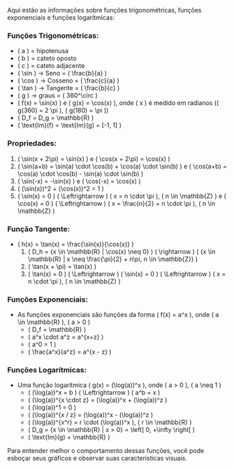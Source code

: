 Aqui estão as informações sobre funções trigonométricas, funções exponenciais e funções logarítmicas:

### Funções Trigonométricas:
- \( a \) = hipotenusa
- \( b \) = cateto oposto
- \( c \) = cateto adjacente
- \( \sin \) -> Seno = \( \frac{b}{a} \)
- \( \cos \) -> Cosseno = \( \frac{c}{a} \)
- \( \tan \) -> Tangente = \( \frac{b}{c} \)
- \( g \) -> graus = \( 360^\circ \)
- \( f(x) = \sin(x) \) e \( g(x) = \cos(x) \), onde \( x \) é medido em radianos (\( g(360) = 2 \pi \), \( g(180) = \pi \))
- \( D_f = D_g = \mathbb{R} \)
- \( \text{Im}(f) = \text{Im}(g) = [-1, 1] \)

### Propriedades:
1. \( \sin(x + 2\pi) = \sin(x) \) e \( \cos(x + 2\pi) = \cos(x) \)
2. \( \sin(a+b) = \sin(a) \cdot \cos(b) + \cos(a) \cdot \sin(b) \) e \( \cos(a+b) = \cos(a) \cdot \cos(b) - \sin(a) \cdot \sin(b) \)
3. \( \sin(-x) = -\sin(x) \) e \( \cos(-x) = \cos(x) \)
4. \( (\sin(x))^2 + (\cos(x))^2 = 1 \)
5. \( \sin(x) = 0 \) \( \Leftrightarrow \) \( x = n \cdot \pi \), \( n \in \mathbb{Z} \) e \( \cos(x) = 0 \) \( \Leftrightarrow \) \( x = \frac{n}{2} + n \cdot \pi \), \( n \in \mathbb{Z} \)

### Função Tangente:
- \( h(x) = \tan(x) = \frac{\sin(x)}{\cos(x)} \)
  1. \( D_h = \{x \in \mathbb{R} | \cos(x) \neq 0\} \) \( \rightarrow \) \( \{x \in \mathbb{R} | x \neq \frac{\pi}{2} + n\pi, n \in \mathbb{Z}\} \)
  2. \( \tan(x + \pi) = \tan(x) \)
  3. \( \tan(x) = 0 \) \( \Leftrightarrow \) \( \sin(x) = 0 \) \( \Leftrightarrow \) \( x = n \cdot \pi \), \( n \in \mathbb{Z} \)

### Funções Exponenciais:
- As funções exponenciais são funções da forma \( f(x) = a^x \), onde \( a \in \mathbb{R} \), \( a > 0 \)
  - \( D_f = \mathbb{R} \)
  - \( a^x \cdot a^z = a^{x+z} \)
  - \( a^0 = 1 \)
  - \( \frac{a^x}{a^z} = a^{x - z} \)

### Funções Logarítmicas:
- Uma função logarítmica \( g(x) = (\log(a))^x \), onde \( a > 0 \), \( a \neq 1 \)
  - \( (\log(a))^x = b \) \( \Leftrightarrow \) \( a^b = x \)
  - \( (\log(a))^{x \cdot z} = (\log(a))^x + (\log(a))^z \)
  - \( (\log(a))^1 = 0 \)
  - \( (\log(a))^{x / z} = (\log(a))^x - (\log(a))^z \)
  - \( (\log(a))^{x^r} = r \cdot (\log(a))^x \), \( r \in \mathbb{R} \)
  - \( D_g = \{x \in \mathbb{R} | x > 0\} = \left] 0, +\infty \right[ \)
  - \( \text{Im}(g) = \mathbb{R} \)

Para entender melhor o comportamento dessas funções, você pode esboçar seus gráficos e observar suas características visuais.